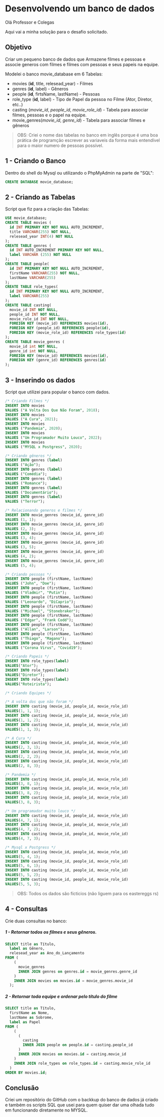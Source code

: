 # Desenvolvendo um banco de dados

Olá Professor e Colegas

Aqui vai a minha solução para o desafio solicitado.

## Objetivo
Criar um pequeno banco de dados que Armazene filmes e pessoas e associe generos com filmes e filmes com pessoas e seus papeis na equipe.

Modelei o banco movie_database em 6 Tabelas:

- movies (**id**, title, relesead_year) - Filmes
- genres (**id**, label) - Gêneros
- people (**id**, firtsName, lastName) - Pessoas
- role_type (**id**, label) - Tipo de Papel da pessoa no Filme (Ator, Diretor, etc..)
- casting (*movie_id*, *people_id*, *movie_role_id*) - Tabela para associar filmes, pessoas e o papel na equipe.
- movie_genres(*movie_id*, *genre_id*) - Tabela para associar filmes e gêneros

> OBS: Criei o nome das tabelas no banco em inglês porque é uma boa prática de programção escrever as variaveis da forma mais entendível para o maior numero de pessoas possível. 

## 1 - Criando o Banco

Dentro do shell do Mysql ou utilizando o PhpMyAdmin na parte de "SQL":

```SQL
CREATE DATABASE movie_database;
```

## 2 - Criando as Tabelas

Script que fiz para a criação das Tabelas:

```SQL 
USE movie_database;
CREATE TABLE movies (
  id INT PRIMARY KEY NOT NULL AUTO_INCREMENT,
  title VARCHAR(255) NOT NULL,
  relesead_year INT(4) NOT NULL
);
CREATE TABLE genres (
  id INT AUTO_INCREMENT PRIMARY KEY NOT NULL,
  label VARCHAR (255) NOT NULL
);
CREATE TABLE people(
  id INT PRIMARY KEY NOT NULL AUTO_INCREMENT,
  firstName VARCHAR(255) NOT NULL,
  lastName VARCHAR(255)
);
CREATE TABLE role_types(
  id INT PRIMARY KEY NOT NULL AUTO_INCREMENT,
  label VARCHAR(255)
);
CREATE TABLE casting(
  movie_id INT NOT NULL,
  people_id INT NOT NULL,
  movie_role_id INT NOT NULL,
  FOREIGN KEY (movie_id) REFERENCES movies(id),
  FOREIGN KEY (people_id) REFERENCES people(id),
  FOREIGN KEY (movie_role_id) REFERENCES role_types(id)
);
CREATE TABLE movie_genres (
  movie_id int NOT NULL,
  genre_id int NOT NULL,
  FOREIGN KEY (movie_id) REFERENCES movies(id),
  FOREIGN KEY (genre_id) REFERENCES genres(id)
);
```

## 3 - Inserindo os dados
Script que utilizei para popular o banco com dados.

```SQL
/* Criando Filmes */
INSERT INTO movies
VALUES ("A Volta Dos Que Não Foram", 2018);
INSERT INTO movies
VALUES ("A Cura", 2021);
INSERT INTO movies
VALUES ("Pandemia", 2020);
INSERT INTO movies
VALUES ("Um Programador Muito Louco", 2022);
INSERT INTO movies
VALUES ("MYSQL x Postgress", 2020);

/* Criando gêneros */
INSERT INTO genres (label)
VALUES ("Ação");
INSERT INTO genres (label)
VALUES ("Comédia");
INSERT INTO genres (label)
VALUES ("Romance");
INSERT INTO genres (label)
VALUES ("Documentário");
INSERT INTO genres (label)
VALUES ("Terror");

/* Relacionando generos e filmes */
INSERT INTO movie_genres (movie_id, genre_id)
VALUES (1, 1);
INSERT INTO movie_genres (movie_id, genre_id)
VALUES (2, 3);
INSERT INTO movie_genres (movie_id, genre_id)
VALUES (3, 4);
INSERT INTO movie_genres (movie_id, genre_id)
VALUES (3, 5);
INSERT INTO movie_genres (movie_id, genre_id)
VALUES (4, 2);
INSERT INTO movie_genres (movie_id, genre_id)
VALUES (5, 4);

/* Criando pessoas */
INSERT INTO people (firstName, lastName)
VALUES ("John", "Doe");
INSERT INTO people (firstName, lastName)
VALUES ("Vladmir", "Putin");
INSERT INTO people (firstName, lastName)
VALUES ("Leonardo", "DiCaprio");
INSERT INTO people (firstName, lastName)
VALUES ("Michael", "Stonebraker");
INSERT INTO people (firstName, lastName)
VALUES ("Edgar", "Frank Codd");
INSERT INTO people (firstName, lastName)
VALUES ("Allan", "Larson");
INSERT INTO people (firstName, lastName)
VALUES ("Thiago", "Magano");
INSERT INTO people (firstName, lastName)
VALUES ("Corona Virus", "Covid19");

/* Criando Papeis */
INSERT INTO role_types(label)
VALUES("Ator");
INSERT INTO role_types(label)
VALUES("Diretor");
INSERT INTO role_types(label)
VALUES("Roteirista");

/* Criando Equipes */

/* A volta dos que não foram */
INSERT INTO casting (movie_id, people_id, movie_role_id)
VALUES(1, 1, 1);
INSERT INTO casting (movie_id, people_id, movie_role_id)
VALUES(1, 1, 2);
INSERT INTO casting (movie_id, people_id, movie_role_id)
VALUES(1, 1, 3);

/* A Cura */
INSERT INTO casting (movie_id, people_id, movie_role_id)
VALUES(2, 3, 1);
INSERT INTO casting (movie_id, people_id, movie_role_id)
VALUES(2, 2, 2);
INSERT INTO casting (movie_id, people_id, movie_role_id)
VALUES(2, 8, 3);

/* Pandemia */
INSERT INTO casting (movie_id, people_id, movie_role_id)
VALUES(3, 8, 1);
INSERT INTO casting (movie_id, people_id, movie_role_id)
VALUES(3, 8, 2);
INSERT INTO casting (movie_id, people_id, movie_role_id)
VALUES(3, 8, 3);

/* Um programador muito louco */
INSERT INTO casting (movie_id, people_id, movie_role_id)
VALUES(4, 7, 1);
INSERT INTO casting (movie_id, people_id, movie_role_id)
VALUES(4, 7, 2);
INSERT INTO casting (movie_id, people_id, movie_role_id)
VALUES(4, 7, 3);

/* Mysql x Postgress */
INSERT INTO casting (movie_id, people_id, movie_role_id)
VALUES(5, 4, 1);
INSERT INTO casting (movie_id, people_id, movie_role_id)
VALUES(5, 6, 1);
INSERT INTO casting (movie_id, people_id, movie_role_id)
VALUES(5, 5, 2);
INSERT INTO casting (movie_id, people_id, movie_role_id)
VALUES(5, 5, 3);
```

> OBS: Todos os dados são fícticios (não liguem para os eastereggs rs)

## 4 - Consultas
Crie duas consultas no banco:

##### 1 - Retornar todos os filmes e seus gêneros.
```SQL
SELECT title as Título,
  label as Gênero,
  relesead_year as Ano_do_Lançamento
FROM (
    (
      movie_genres
      INNER JOIN genres on genres.id = movie_genres.genre_id
    )
    INNER JOIN movies on movies.id = movie_genres.movie_id
  );
```
##### 2 - Retornar toda equipe e ordenar pelo título do filme

```SQL
SELECT title as Título,
  firstName as Nome,
  lastName as Sobrome,
  label as Papel
FROM (
    (
      (
        casting
        INNER JOIN people on people.id = casting.people_id
      )
      INNER JOIN movies on movies.id = casting.movie_id
    )
    INNER JOIN role_types on role_types.id = casting.movie_role_id
  )
ORDER BY movies.id;
```

## Conclusão

Criei um repositório do GitHub com o backkup do banco de dados já criado e também os scripts SQL que usei para quem quiser dar uma olhada tudo em funcionando diretamente no MYSQL.